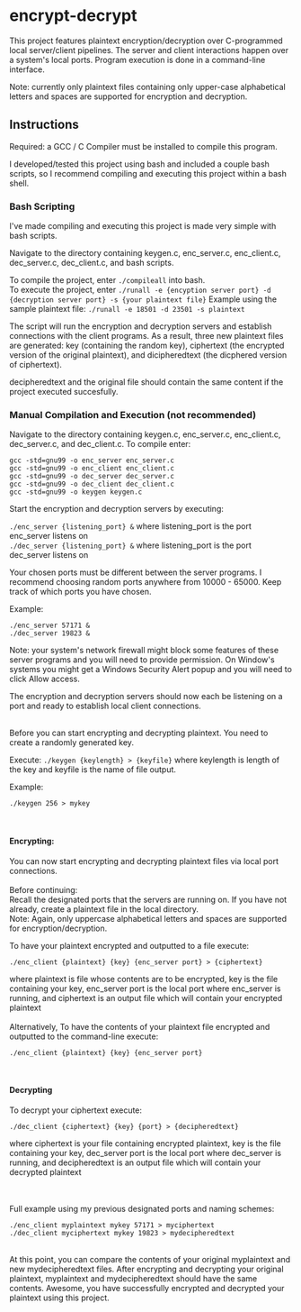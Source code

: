 # encrypt-decrypt

This project features plaintext encryption/decryption over C-programmed local server/client pipelines. The server and client interactions happen over a system's local ports. Program execution is done in a command-line interface.

Note: currently only plaintext files containing only upper-case alphabetical letters and spaces are supported for encryption and decryption. 

## Instructions
Required: a GCC / C Compiler must be installed to compile this program.

I developed/tested this project using bash and included a couple bash scripts, so I recommend compiling and executing this project within a bash shell. <br />

### Bash Scripting
I've made compiling and executing this project is made very simple with bash scripts.

Navigate to the directory containing keygen.c, enc_server.c, enc_client.c, dec_server.c, dec_client.c, and bash scripts.

To compile the project, enter ```./compileall``` into bash. <br />
To execute the project, enter ```./runall -e {encyption server port} -d {decryption server port} -s {your plaintext file}```
Example using the sample plaintext file: ```./runall -e 18501 -d 23501 -s plaintext```
<br />

The script will run the encryption and decryption servers and establish connections with the client programs. As a result, three new plaintext files are 
generated: key (containing the random key), ciphertext (the encrypted version of the original plaintext), and dicipheredtext (the dicphered version of ciphertext).
<br />

decipheredtext and the original file should contain the same content if the project executed succesfully.

### Manual Compilation and Execution (not recommended)

Navigate to the directory containing keygen.c, enc_server.c, enc_client.c, dec_server.c, and dec_client.c.
To compile enter:
```
gcc -std=gnu99 -o enc_server enc_server.c
gcc -std=gnu99 -o enc_client enc_client.c
gcc -std=gnu99 -o dec_server dec_server.c
gcc -std=gnu99 -o dec_client dec_client.c
gcc -std=gnu99 -o keygen keygen.c
```

Start the encryption and decryption servers by executing:

```./enc_server {listening_port} &``` where listening_port is the port enc_server listens on <br />
```./dec_server {listening_port} &``` where listening_port is the port dec_server listens on <br />

Your chosen ports must be different between the server programs.
I recommend choosing random ports anywhere from 10000 - 65000. 
Keep track of which ports you have chosen. <br />

Example: 
```
./enc_server 57171 & 
./dec_server 19823 &
```

Note: your system's network firewall might block some features of these server programs and you will need to provide permission. On Window's systems you might get a Windows Security Alert popup and you will need to click Allow access.

The encryption and decryption servers should now each be listening on a port and ready to establish local client connections.

<br />Before you can start encrypting and decrypting plaintext. You need to create a randomly generated key. 

Execute: ```./keygen {keylength} > {keyfile}``` where keylength is length of the key and keyfile is the name of file output.

Example: 
```
./keygen 256 > mykey
```

<br />

#### Encrypting:

You can now start encrypting and decrypting plaintext files via local port connections.
<br /> 
<br />Before continuing:<br />
Recall the designated ports that the servers are running on. 
If you have not already, create a plaintext file in the local directory.<br />
Note: Again, only uppercase alphabetical letters and spaces are supported for encryption/decryption. 

To have your plaintext encrypted and outputted to a file execute: 
```
./enc_client {plaintext} {key} {enc_server port} > {ciphertext}
```
where plaintext is file whose contents are to be encrypted, key is the file containing your key, enc_server port is the local port where enc_server is running, and ciphertext is an output file which will contain your encrypted plaintext <br />
<br />
Alternatively, To have the contents of your plaintext file encrypted and outputted to the command-line execute:
```
./enc_client {plaintext} {key} {enc_server port}
```
<br />

#### Decrypting 
To decrypt your ciphertext execute:
```
./dec_client {ciphertext} {key} {port} > {decipheredtext}
```
where ciphertext is your file containing encrypted plaintext, key is the file containing your key, dec_server port is the local port where dec_server is running, and decipheredtext is an output file which will contain your decrypted plaintext 

<br />
<br />
Full example using my previous designated ports and naming schemes:

```
./enc_client myplaintext mykey 57171 > myciphertext
./dec_client myciphertext mykey 19823 > mydecipheredtext
```

<br /> At this point, you can compare the contents of your original myplaintext and new mydecipheredtext files. After encrypting and decrypting your original plaintext, myplaintext and mydecipheredtext should have the same contents. Awesome, you have successfully encrypted and decrypted your plaintext using this project.

